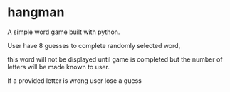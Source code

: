 # hangman
A simple word game built with python.

User have 8 guesses to complete randomly selected word,

this word will not be displayed until game is completed but the number of letters will be made known to user. 

If a provided letter is wrong user lose a guess
